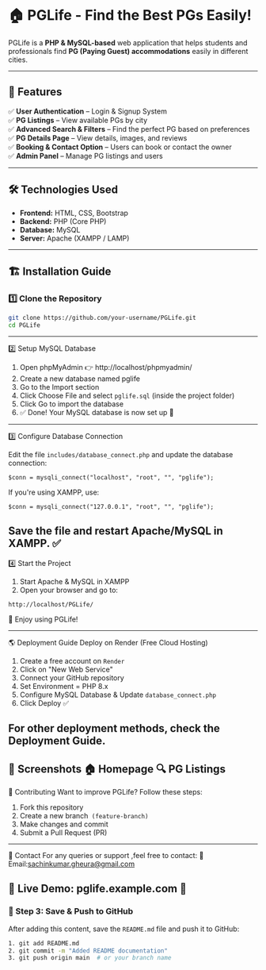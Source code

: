 # 🏠 PGLife - Find the Best PGs Easily!

PGLife is a **PHP & MySQL-based** web application that helps students and professionals find **PG (Paying Guest) accommodations** easily in different cities.

---

## 🚀 Features
✅ **User Authentication** – Login & Signup System  
✅ **PG Listings** – View available PGs by city  
✅ **Advanced Search & Filters** – Find the perfect PG based on preferences  
✅ **PG Details Page** – View details, images, and reviews  
✅ **Booking & Contact Option** – Users can book or contact the owner  
✅ **Admin Panel** – Manage PG listings and users  

---

## 🛠 Technologies Used
- **Frontend:** HTML, CSS, Bootstrap  
- **Backend:** PHP (Core PHP)  
- **Database:** MySQL  
- **Server:** Apache (XAMPP / LAMP)  

---

## 🏗 Installation Guide

### **1️⃣ Clone the Repository**
```sh
git clone https://github.com/your-username/PGLife.git
cd PGLife
```
---
2️⃣ Setup MySQL Database
1. Open phpMyAdmin 👉 http://localhost/phpmyadmin/
2. Create a new database named pglife
3. Go to the Import section
4. Click Choose File and select ``pglife.sql`` (inside the project folder)
5. Click Go to import the database
6. ✅ Done! Your MySQL database is now set up 🎉
---

3️⃣ Configure Database Connection

Edit the file ``includes/database_connect.php`` and update the database connection:
```
$conn = mysqli_connect("localhost", "root", "", "pglife");
```
If you're using XAMPP, use:
```
$conn = mysqli_connect("127.0.0.1", "root", "", "pglife");
```
Save the file and restart Apache/MySQL in XAMPP. ✅
---
4️⃣ Start the Project
1. Start Apache & MySQL in XAMPP
2. Open your browser and go to:
```
http://localhost/PGLife/
```
🎉 Enjoy using PGLife!

---

🌎 Deployment Guide
Deploy on Render (Free Cloud Hosting)
1. Create a free account on ``Render``
2. Click on "New Web Service"
3. Connect your GitHub repository
4. Set Environment = PHP 8.x
5. Configure MySQL Database & Update ``database_connect.php``
6. Click Deploy ✅

For other deployment methods, check the Deployment Guide.
--- 
📸 Screenshots
🏠 Homepage
🔍 PG Listings
---
🤝 Contributing
Want to improve PGLife? Follow these steps:

1. Fork this repository
2. Create a new branch`` (feature-branch)``
3. Make changes and commit
4. Submit a Pull Request (PR)
   
---
📧 Contact
For any queries or support ,feel free to contact: 📧 Email:sachinkumar.gheura@gmail.com

🔗 Live Demo: pglife.example.com 🚀
---

### **📌 Step 3: Save & Push to GitHub**  
After adding this content, save the `README.md` file and push it to GitHub:

```sh
1. git add README.md
2. git commit -m "Added README documentation"
3. git push origin main  # or your branch name
```







